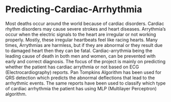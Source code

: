 # Predicting-Cardiac-Arrhythmia
Most deaths occur around the world because of cardiac disorders. Cardiac rhythm disorders may cause severe strokes and heart diseases. Arrythmia’s occur when the electric signals to the heart are irregular or not working properly. Mostly, these irregular heartbeats feel like racing hearts. Many times, Arrythmias are harmless, but if they are abnormal or they result due to damaged heart then they can be fatal. Cardiac-arrythmia being the leading cause of death in both men and women, can be prevented with early and correct diagnosis. The focus of the project is mainly on predicting whether the patient has cardiac arrythmia or not based on ECG (Electrocardiography) reports. Pan Tompkins Algorithm has been used for QRS detection which predicts the abnormal deflections that lead to the arrhythmic events. The same reports have been used to classify which type of cardiac arrhythmia the patient has using MLP (Multilayer Perceptron) algorithm.

